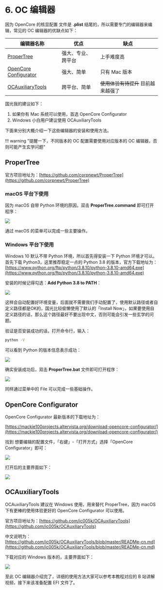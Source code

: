 # 6. OC 编辑器

因为 OpenCore 的核显配置 文件是 **.plist** 结尾的，所以需要专门的编辑器来编辑，常见的 OC 编辑器的优缺点如下：

| 编辑器名称                                                   | 优点               | 缺点                                |
| ------------------------------------------------------------ | ------------------ | ----------------------------------- |
| [ProperTree](https://github.com/corpnewt/ProperTree)         | 强大、专业、跨平台 | 上手难度高                          |
| [OpenCore Configurator](https://mackie100projects.altervista.org/download-opencore-configurator/) | 强大、简单         | 只有 Mac 版本                       |
| [OCAuxiliaryTools](https://github.com/ic005k/OCAuxiliaryTools) | 跨平台、简单       | ~~使用体验有待提升~~ 目前越来越强了 |

国光我的建议如下：

1. 如果你有 Mac 系统可以使用，首选 OpenCore Configurator
2. Windows 小白用户建议使用 OCAuxiliaryTools

下面来分别大概介绍一下这些编辑器的安装和使用方法。



!!! warning "提醒一下，不同版本的 OC 配置需要使用对应版本的 OC 编辑器，否则可能产生玄学问题"



## ProperTree

官方项目地址为：[https://github.com/corpnewt/ProperTree](https://github.com/corpnewt/ProperTree)

### macOS 平台下使用

因为 macOS 自带 Python 环境的原因，双击 **ProperTree.command** 即可打开程序：

![](https://image.3001.net/images/20210918/16319577307684.png)  

通过 macOS 的菜单可以完成一些主要操作。

### Windows 平台下使用

Windows 10 默认不带 Python 环境，所以首先得安装一下 Python 环境才可以。首先下载 Python3，这里推荐稳定一点的 Python 3.8 的版本，官方下载地址为：[https://www.python.org/ftp/python/3.8.10/python-3.8.10-amd64.exe](https://www.python.org/ftp/python/3.8.10/python-3.8.10-amd64.exe)

安装的时候记得勾选：**Add Python 3.8 to PATH**：

![](https://image.3001.net/images/20210918/16319580501860.png) 

这样会自动配置好环境变量，后面就不需要我们手动配置了，使用默认路径或者自定义路径都是OK的，国光比较偷懒使用了默认的「Install Now」，如果要使用自定义路径的话，那么这个路径最好不要出现中文，否则可能会引发一些玄学的问题。

验证是否安装成功的话，打开命令行，输入：

```bash
python -V
```

可以看到 Python 的版本信息表示成功：

![](https://image.3001.net/images/20210918/16319582235848.png) 

确实安装成功后，双击 **ProperTree.bat** 文件即可打开程序：

![](https://image.3001.net/images/20210918/16319585375960.png) 

同样通过菜单中的  File 可以完成一些基础操作。

## OpenCore Configurator

OpenCore Configurator 最新版本的下载地址为：

[https://mackie100projects.altervista.org/download-opencore-configurator/](https://mackie100projects.altervista.org/download-opencore-configurator/)

找到 想要编辑的配置文件，「右键」-「打开方式」选择「OpenCore Configurator」即可：

![](https://image.3001.net/images/20210918/16319587595893.png) 

打开后的主要界面如下：

![](https://image.3001.net/images/20210918/16319588277424.png)   

## OCAuxiliaryTools

OCAuxiliaryTools 建议在 Windows 使用，用来替代 ProperTree，因为 macOS 下有更棒的使用体验更好的 OpenCore Configurator 可以使用。

官方项目地址为：[https://github.com/ic005k/OCAuxiliaryTools](https://github.com/ic005k/OCAuxiliaryTools)

中文说明为：[https://github.com/ic005k/OCAuxiliaryTools/blob/master/READMe-cn.md](https://github.com/ic005k/OCAuxiliaryTools/blob/master/READMe-cn.md)

下载对应的 Windows 版本的，主要界面如下：

![](https://image.3001.net/images/20210918/16319601601628.png)  

至此 OC  编辑器介绍完了，详细的使用方法大家可以参考本教程对应的 B 站讲解视频，接下来该准备配置  EFI 文件了。

